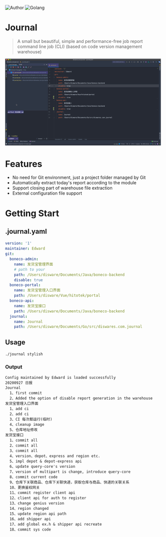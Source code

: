![Author](https://img.shields.io/badge/Author-4everlynn-red)
![Golang](https://img.shields.io/badge/100%25-Golang-olive)
# Journal

> A small but beautiful, simple and performance-free job report command line job (CLI) (based on code version management warehouse)

![stage](./stage.gif)

# Features

- No need for Git environment, just a project folder managed by Git
- Automatically extract today's report according to the module
- Support closing part of warehouse file extraction
- External configuration file support

# Getting Start

## .journal.yaml

```yaml
version: '1'
maintainer: Edward
git:
  boneco-admin:
    name: 发货宝管理界面
    # path to your 
    path: /Users/disware/Documents/Java/boneco-backend
    disable: true
  boneco-portal:
    name: 发货宝管理入口界面
    path: /Users/disware/Vue/hitotek/portal
  boneco-api:
    name: 发货宝接口
    path: /Users/disware/Documents/Java/boneco-backend
  journal:
    name: Journal
    path: /Users/disware/Documents/Go/src/diswares.com.journal
```

## Usage

```bash
./journal stylish
```

### Output


```text
Config maintained by Edward is loaded successfully
20200927 日报
Journal
  1、first commit
  2、Added the option of disable report generation in the warehouse
发货宝管理入口界面
  1、add ci
  2、add ci
  3、CI 每次都运行(临时)
  4、cleanup image
  5、仓库地址修改
发货宝接口
  1、commit all
  2、commit all
  3、commit all
  4、version、depot、express and region etc.
  5、impl depot & depot-express api
  6、update query-core's version
  7、version of multipart is change, introduce query-core
  8、commit current code
  9、仓库下关联商品、仓库下关联快递，获取仓库与商品、快递的关联关系
  10、更换鉴权网关
  11、commit register client api
  12、client api for auth to register
  13、change genius version
  14、region changed
  15、update region api path
  16、add shipper api
  17、add global ex.h & shipper api recreate
  18、commit sys code
```
